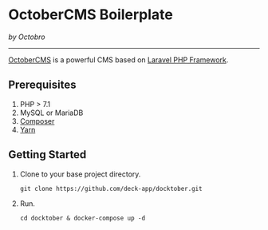 # OctoberCMS Boilerplate
*by Octobro*

---

[OctoberCMS](http://octobercms.com) is a powerful CMS based on [Laravel PHP Framework](http://laravel.com).

## Prerequisites

1. PHP > 7.1
1. MySQL or MariaDB
1. [Composer](http://getcomposer.org)
1. [Yarn](https://yarnpkg.com)

## Getting Started

1. Clone to your base project directory.

	```
	git clone https://github.com/deck-app/docktober.git
	```

2. Run.

    ```
	cd docktober & docker-compose up -d
	```

